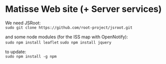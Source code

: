 # Matisse Web site (+ Server services)

We need JSRoot:\
`sudo git clone https://github.com/root-project/jsroot.git`

and some node modules (for the ISS map with OpenNotify):\
`sudo npm install leaflet`
`sudo npm install jquery`

to update:\
`sudo npm install -g npm`
